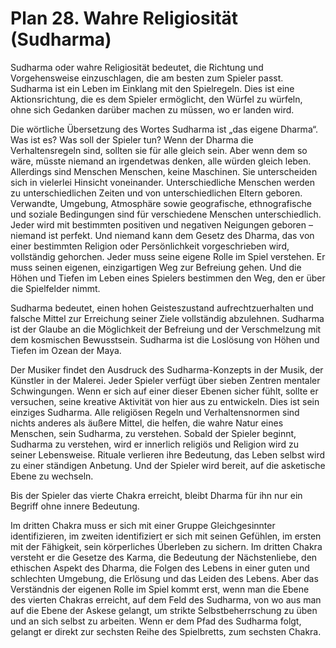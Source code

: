 # Plan 28. Wahre Religiosität (Sudharma)

Sudharma oder wahre Religiosität bedeutet, die Richtung und Vorgehensweise einzuschlagen, die am besten zum Spieler passt. Sudharma ist ein Leben im Einklang mit den Spielregeln. Dies ist eine Aktionsrichtung, die es dem Spieler ermöglicht, den Würfel zu würfeln, ohne sich Gedanken darüber machen zu müssen, wo er landen wird.

Die wörtliche Übersetzung des Wortes Sudharma ist „das eigene Dharma“. Was ist es? Was soll der Spieler tun? Wenn der Dharma die Verhaltensregeln sind, sollten sie für alle gleich sein. Aber wenn dem so wäre, müsste niemand an irgendetwas denken, alle würden gleich leben. Allerdings sind Menschen Menschen, keine Maschinen. Sie unterscheiden sich in vielerlei Hinsicht voneinander. Unterschiedliche Menschen werden zu unterschiedlichen Zeiten und von unterschiedlichen Eltern geboren. Verwandte, Umgebung, Atmosphäre sowie geografische, ethnografische und soziale Bedingungen sind für verschiedene Menschen unterschiedlich. Jeder wird mit bestimmten positiven und negativen Neigungen geboren – niemand ist perfekt. Und niemand kann dem Gesetz des Dharma, das von einer bestimmten Religion oder Persönlichkeit vorgeschrieben wird, vollständig gehorchen. Jeder muss seine eigene Rolle im Spiel verstehen. Er muss seinen eigenen, einzigartigen Weg zur Befreiung gehen. Und die Höhen und Tiefen im Leben eines Spielers bestimmen den Weg, den er über die Spielfelder nimmt.

Sudharma bedeutet, einen hohen Geisteszustand aufrechtzuerhalten und falsche Mittel zur Erreichung seiner Ziele vollständig abzulehnen. Sudharma ist der Glaube an die Möglichkeit der Befreiung und der Verschmelzung mit dem kosmischen Bewusstsein. Sudharma ist die Loslösung von Höhen und Tiefen im Ozean der Maya.

Der Musiker findet den Ausdruck des Sudharma-Konzepts in der Musik, der Künstler in der Malerei. Jeder Spieler verfügt über sieben Zentren mentaler Schwingungen. Wenn er sich auf einer dieser Ebenen sicher fühlt, sollte er versuchen, seine kreative Aktivität von hier aus zu entwickeln. Dies ist sein einziges Sudharma. Alle religiösen Regeln und Verhaltensnormen sind nichts anderes als äußere Mittel, die helfen, die wahre Natur eines Menschen, sein Sudharma, zu verstehen. Sobald der Spieler beginnt, Sudharma zu verstehen, wird er innerlich religiös und Religion wird zu seiner Lebensweise. Rituale verlieren ihre Bedeutung, das Leben selbst wird zu einer ständigen Anbetung. Und der Spieler wird bereit, auf die asketische Ebene zu wechseln.

Bis der Spieler das vierte Chakra erreicht, bleibt Dharma für ihn nur ein Begriff ohne innere Bedeutung.

Im dritten Chakra muss er sich mit einer Gruppe Gleichgesinnter identifizieren, im zweiten identifiziert er sich mit seinen Gefühlen, im ersten mit der Fähigkeit, sein körperliches Überleben zu sichern. Im dritten Chakra versteht er die Gesetze des Karma, die Bedeutung der Nächstenliebe, den ethischen Aspekt des Dharma, die Folgen des Lebens in einer guten und schlechten Umgebung, die Erlösung und das Leiden des Lebens. Aber das Verständnis der eigenen Rolle im Spiel kommt erst, wenn man die Ebene des vierten Chakras erreicht, auf dem Feld des Sudharma, von wo aus man auf die Ebene der Askese gelangt, um strikte Selbstbeherrschung zu üben und an sich selbst zu arbeiten. Wenn er dem Pfad des Sudharma folgt, gelangt er direkt zur sechsten Reihe des Spielbretts, zum sechsten Chakra.

